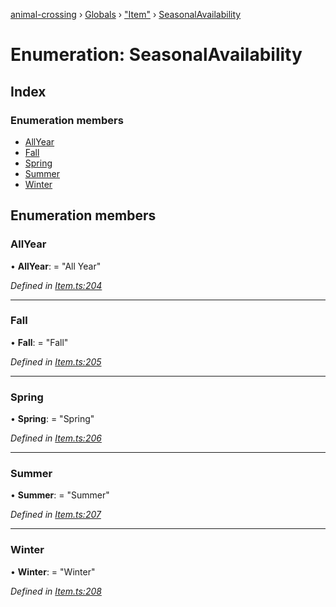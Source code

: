 [animal-crossing](../README.md) › [Globals](../globals.md) › ["Item"](../modules/_item_.md) › [SeasonalAvailability](_item_.seasonalavailability.md)

# Enumeration: SeasonalAvailability

## Index

### Enumeration members

* [AllYear](_item_.seasonalavailability.md#allyear)
* [Fall](_item_.seasonalavailability.md#fall)
* [Spring](_item_.seasonalavailability.md#spring)
* [Summer](_item_.seasonalavailability.md#summer)
* [Winter](_item_.seasonalavailability.md#winter)

## Enumeration members

###  AllYear

• **AllYear**: = "All Year"

*Defined in [Item.ts:204](https://github.com/Norviah/animal-crossing/blob/13550bd/module/types/Item.ts#L204)*

___

###  Fall

• **Fall**: = "Fall"

*Defined in [Item.ts:205](https://github.com/Norviah/animal-crossing/blob/13550bd/module/types/Item.ts#L205)*

___

###  Spring

• **Spring**: = "Spring"

*Defined in [Item.ts:206](https://github.com/Norviah/animal-crossing/blob/13550bd/module/types/Item.ts#L206)*

___

###  Summer

• **Summer**: = "Summer"

*Defined in [Item.ts:207](https://github.com/Norviah/animal-crossing/blob/13550bd/module/types/Item.ts#L207)*

___

###  Winter

• **Winter**: = "Winter"

*Defined in [Item.ts:208](https://github.com/Norviah/animal-crossing/blob/13550bd/module/types/Item.ts#L208)*
